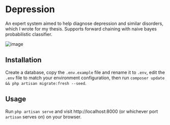 # Depression
An expert system aimed to help diagnose depression and similar disorders, which I wrote for my thesis. Supports forward chaining with naive bayes probabilistic classifier.

![image](https://user-images.githubusercontent.com/47256917/224542705-9163a030-b322-4709-86da-3b108c12fa16.png)
## Installation
Create a database, copy the ```.env.example``` file and rename it to ```.env```, edit the ```.env``` file to match your environment configuration, then run ```composer update && php artisan migrate:fresh --seed```.
## Usage
Run ```php artisan serve``` and visit http://localhost:8000 (or whichever port ```artisan``` serves on) on your browser.
